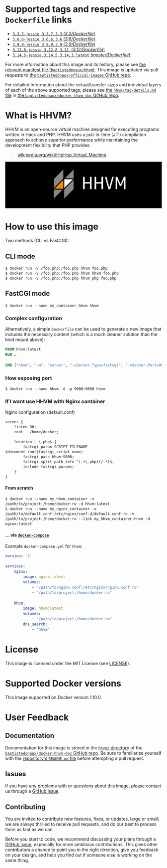# Supported tags and respective `Dockerfile` links

-	[`3.3.7-jessie`, `3.3.7`, `3.3` (*3.3/Dockerfile*)](https://github.com/baptistedonaux/docker-hhvm/blob/fa7f071a42f11384d397a4b8533932f5660e5e71/3.3/Dockerfile)
-	[`3.6.6-jessie`, `3.6.6`, `3.6` (*3.6/Dockerfile*)](https://github.com/baptistedonaux/docker-hhvm/blob/fa7f071a42f11384d397a4b8533932f5660e5e71/3.6/Dockerfile)
-	[`3.9.9-jessie`, `3.9.9`, `3.9` (*3.9/Dockerfile*)](https://github.com/baptistedonaux/docker-hhvm/blob/a4e2dd563a2288b7030968cc0eefdcc0532a07e8/3.9/Dockerfile)
-	[`3.12.8-jessie`, `3.12.8`, `3.12`, (*3.12/Dockerfile*)](https://github.com/baptistedonaux/docker-hhvm/blob/a4e2dd563a2288b7030968cc0eefdcc0532a07e8/3.12/Dockerfile)
-	[`3.14.5-jessie`, `3.14.5`, `3.14`, `3`, `latest` (*master/Dockerfile*)](https://github.com/baptistedonaux/docker-hhvm/blob/a4e2dd563a2288b7030968cc0eefdcc0532a07e8/master/Dockerfile)

For more information about this image and its history, please see [the relevant manifest file (`baptistedonaux/hhvm`)](https://github.com/baptistedonaux/official-images/blob/master/library/hhvm). This image is updated via pull requests to [the `baptistedonaux/official-images` GitHub repo](https://github.com/baptistedonaux/official-images).

For detailed information about the virtual/transfer sizes and individual layers of each of the above supported tags, please see [the `hhvm/tag-details.md` file](https://github.com/baptistedonaux/docker-hhvm-doc/blob/master/hhvm/tag-details.md) in [the `baptistedonaux/docker-hhvm-doc` GitHub repo](https://github.com/baptistedonaux/docker-hhvm-doc).

# What is HHVM?

HHVM is an open-source virtual machine designed for executing programs written in Hack and PHP. HHVM uses a just-in-time (JIT) compilation approach to achieve superior performance while maintaining the development flexibility that PHP provides.

> [wikipedia.org/wiki/HipHop_Virtual_Machine](https://en.wikipedia.org/wiki/HipHop_Virtual_Machine)

![logo](https://raw.githubusercontent.com/baptistedonaux/docker-hhvm/master/logo.png)

# How to use this image

Two methods (CLI vs FastCGI):

## CLI mode

```console
$ docker run -v /foo.php:/foo.php hhvm foo.php
$ docker run -v /foo.php:/foo.php hhvm hhvm foo.php
$ docker run -v /foo.php:/foo.php hhvm php foo.php
```

## FastCGI mode

```console
$ docker run --name my_container_hhvm hhvm
```

### Complex configuration

Alternatively, a simple `Dockerfile` can be used to generate a new image that includes the necessary content (which is a much cleaner solution than the bind mount above):

```dockerfile
FROM hhvm:latest
RUN …

CMD ["hhvm", "-m", "server", "-vServer.Type=fastcgi", "-vServer.Port=9000", "--debug-sandbox=default"]
```

### How exposing port

```console
$ docker run --name hhvm -d -p 9000:9000 hhvm
```

### If I want use HHVM with Nginx container

Nginx configuration (default.conf)

```nginx
server {
    listen 80;
    root   /home/docker;

    location ~ \.php$ {
        fastcgi_param SCRIPT_FILENAME $document_root$fastcgi_script_name;
        fastcgi_pass hhvm:9000;
        fastcgi_split_path_info ^(.+\.php)(/.*)$;
        include fastcgi_params;
    }
}
```

#### From scratch

```console
$ docker run --name my_hhvm_container -v /path/to/project:/home/docker:rw -d hhvm:latest
$ docker run --name my_nginx_container -v /path/to/default.conf:/etc/nginx/conf.d/default.conf:ro -v /path/to/project:/home/docker:ro --link my_hhvm_container:hhvm -d nginx:latest
```

#### ... via [`docker-compose`](https://github.com/docker/compose)

Example `docker-compose.yml` for `hhvm`:

```yaml
version: '2'

services:
	nginx:
	    image: nginx:latest
	    volumes:
	        - "/path/to/nginx.conf:/etc/nginx/nginx.conf:ro"
	        - "/path/to/project:/home/docker:ro"

	hhvm:
	    image: hhvm:latest
	    volumes:
	        - "/path/to/project:/home/docker:rw"
	    dns_search:
	        - "hhvm"
```

# License

This image is licensed under the MIT License (see [LICENSE](https://github.com/baptistedonaux/docker-hhvm/blob/master/LICENSE)).

# Supported Docker versions

This image supported on Docker version 1.10.0.

# User Feedback

## Documentation

Documentation for this image is stored in the [`hhvm/` directory](https://github.com/baptistedonaux/docker-hhvm-doc/tree/master/hhvm) of the [`baptistedonaux/docker-hhvm-doc` GitHub repo](https://github.com/baptistedonaux/docker-hhvm-doc). Be sure to familiarize yourself with the [repository's `README.md` file](https://github.com/baptistedonaux/docker-hhvm-doc/blob/master/hhvm/README.md) before attempting a pull request.

## Issues

If you have any problems with or questions about this image, please contact us through a [GitHub issue](https://github.com/baptistedonaux/docker-hhvm/issues).

## Contributing

You are invited to contribute new features, fixes, or updates, large or small; we are always thrilled to receive pull requests, and do our best to process them as fast as we can.

Before you start to code, we recommend discussing your plans through a [GitHub issue](https://github.com/baptistedonaux/docker-hhvm/issues), especially for more ambitious contributions. This gives other contributors a chance to point you in the right direction, give you feedback on your design, and help you find out if someone else is working on the same thing.
